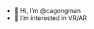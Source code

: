 - 👋 Hi, I’m @cagongman
- 👀 I’m interested in VR/AR

<!---
cagongman/cagongman is a ✨ special ✨ repository because its `README.md` (this file) appears on your GitHub profile.
You can click the Preview link to take a look at your changes.
--->

